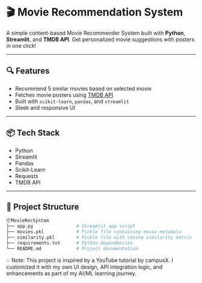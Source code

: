 # 🎬 Movie Recommendation System

A simple content-based Movie Recommender System built with **Python**, **Streamlit**, and **TMDB API**. Get personalized movie suggestions with posters in one click!

---

## 🔍 Features

- Recommend 5 similar movies based on selected movie
- Fetches movie posters using [TMDB API](https://www.themoviedb.org/)
- Built with `scikit-learn`, `pandas`, and `streamlit`
- Sleek and responsive UI

---

## 📦 Tech Stack

- Python
- Streamlit
- Pandas
- Scikit-Learn
- Requests
- TMDB API

---

## 📁 Project Structure

```bash
📦MovieRecSystem
├── app.py                # Streamlit app script
├── movies.pkl            # Pickle file containing movie metadata
├── similarity.pkl        # Pickle file with cosine similarity matrix
├── requirements.txt      # Python dependencies
└── README.md             # Project documentation

```

💡 Note: This project is inspired by a YouTube tutorial by campusX. I customized it with my own UI design, API integration logic, and enhancements as part of my AI/ML learning journey.